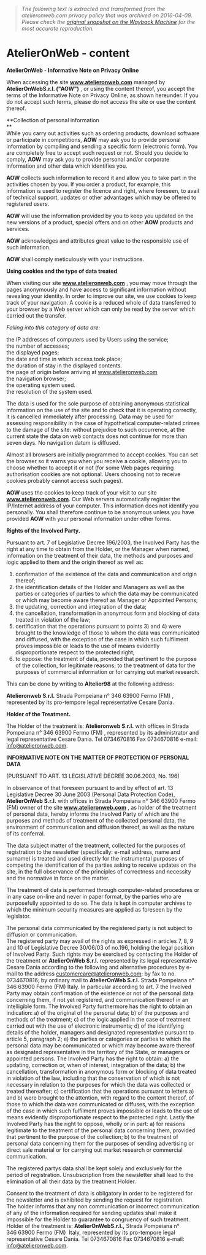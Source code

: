 > *The following text is extracted and transformed from the atelieronweb.com privacy policy that was archived on 2016-04-09. Please check the [original snapshot on the Wayback Machine](https://web.archive.org/web/20160409175037id_/http%3A//www.atelieronweb.com/eng/privacy/content) for the most accurate reproduction.*

# AtelierOnWeb - content

**AtelierOnWeb - Informative Note on Privacy Online**

When accessing the site **www.atelieronweb.com** managed by **AtelierOnWebS.r.l. ("AOW")** , or using the content thereof, you accept the terms of the Informative Note on Privacy Online, as shown hereunder. If you do not accept such terms, please do not access the site or use the content thereof.

**Collection of personal information  
**  
While you carry out activities such as ordering products, download software or participate in competitions, **AOW** may ask you to provide personal information by compiling and sending a specific form (electronic form). You are completely free to accept such request or not. Should you decide to comply, **AOW** may ask you to provide personal and/or corporate information and other data which identifies you.

**AOW** collects such information to record it and allow you to take part in the activities chosen by you. If you order a product, for example, this information is used to register the licence and right, where foreseen, to avail of technical support, updates or other advantages which may be offered to registered users.

**AOW** will use the information provided by you to keep you updated on the new versions of a product, special offers and on other **AOW** products and services.

**AOW** acknowledges and attributes great value to the responsible use of such information.

**AOW** shall comply meticulously with your instructions.

**Using cookies and the type of data treated**

When visiting our site **www.atelieronweb.com** , you may move through the pages anonymously and have access to significant information without revealing your identity. In order to improve our site, we use cookies to keep track of your navigation. A cookie is a reduced whole of data transferred to your browser by a Web server which can only be read by the server which carried out the transfer.

_Falling into this category of data are:_

the IP addresses of computers used by Users using the service;  
the number of accesses;  
the displayed pages;  
the date and time in which access took place;  
the duration of stay in the displayed contents.  
the page of origin before arriving at www.atelieronweb.com  
the navigation browser;  
the operating system used.  
the resolution of the system used.

The data is used for the sole purpose of obtaining anonymous statistical information on the use of the site and to check that it is operating correctly, it is cancelled immediately after processing. Data may be used for assessing responsibility in the case of hypothetical computer-related crimes to the damage of the site: without prejudice to such occurrence, at the current state the data on web contacts does not continue for more than seven days. No navigation datum is diffused.

Almost all browsers are initially programmed to accept cookies. You can set the browser so it warns you when you receive a cookie, allowing you to choose whether to accept it or not (for some Web pages requiring authorisation cookies are not optional. Users choosing not to receive cookies probably cannot access such pages).

**AOW** uses the cookies to keep track of your visit to our site **www.atelieronweb.com**. Our Web servers automatically register the IP/Internet address of your computer. This information does not identify you personally. You shall therefore continue to be anonymous unless you have provided **AOW** with your personal information under other forms.

**Rights of the Involved Party.**

Pursuant to art. 7 of Legislative Decree 196/2003, the Involved Party has the right at any time to obtain from the Holder, or the Manager when named, information on the treatment of their data, the methods and purposes and logic applied to them and the origin thereof as well as:

1) confirmation of the existence of the data and communication and origin thereof;  
2) the identification details of the Holder and Managers as well as the parties or categories of parties to which the data may be communicated or which may become aware thereof as Manager or Appointed Persons;  
3) the updating, correction and integration of the data;  
4) the cancellation, transformation in anonymous form and blocking of data treated in violation of the law;  
5) certification that the operations pursuant to points 3) and 4) were brought to the knowledge of those to whom the data was communicated and diffused, with the exception of the case in which such fulfilment proves impossible or leads to the use of means evidently disproportionate respect to the protected right;  
6) to oppose: the treatment of data, provided that pertinent to the purpose of the collection, for legitimate reasons; to the treatment of data for the purposes of commercial information or for carrying out market research.

This can be done by writing to **Altelier98** at the following address:

**Atelieronweb S.r.l.** Strada Pompeiana n° 346 63900 Fermo (FM) , represented by its pro-tempore legal representative Cesare Dania.

**Holder of the Treatment.**

The Holder of the treatment is: **Atelieronweb S.r.l.** with offices in Strada Pompeiana n° 346 63900 Fermo (FM) , represented by its administrator and legal representative Cesare Dania. Tel 0734670816 Fax 0734670816 e-mail: info@atelieronweb.com.

  
**INFORMATIVE NOTE ON THE MATTER OF PROTECTION OF PERSONAL DATA**

[PURSUANT TO ART. 13 LEGISLATIVE DECREE 30.06.2003, No. 196]

In observance of that foreseen pursuant to and by effect of art. 13 Legislative Decree 30 June 2003 (Personal Data Protection Code), **AtelierOnWeb S.r.l.** with offices in Strada Pompeiana n° 346 63900 Fermo (FM) owner of the site **www.atelieronweb.com** , as holder of the treatment of personal data, hereby informs the Involved Party of which are the purposes and methods of treatment of the collected personal data, the environment of communication and diffusion thereof, as well as the nature of its conferral.

The data subject matter of the treatment, collected for the purposes of registration to the newsletter (specifically: e-mail address, name and surname) is treated and used directly for the instrumental purposes of competing the identification of the parties asking to receive updates on the site, in the full observance of the principles of correctness and necessity and the normative in force on the matter.

The treatment of data is performed through computer-related procedures or in any case on-line and never in paper format, by the parties who are purposefully appointed to do so. The data is kept in computer archives to which the minimum security measures are applied as foreseen by the legislator.

The personal data communicated by the registered party is not subject to diffusion or communication.  
The registered party may avail of the rights as expressed in articles 7, 8, 9 and 10 of Legislative Decree 30/06/03 of no.196, holding the legal position of Involved Party. Such rights may be exercised by contacting the Holder of the treatment or **AtelierOnWeb S.r.l.** represented by its legal representative Cesare Dania according to the following and alternative procedures by e-mail to the address customercare@atelieronweb.com; by fax to no. 0734670816; by ordinary mail to **AtelierOnWeb S.r.l.** Strada Pompeiana n° 346 63900 Fermo (FM) Italy. In particular according to art. 7 the Involved Party may obtain confirmation of the existence or not of the personal data concerning them, if not yet registered, and communication thereof in an intelligible form. The Involved Party furthermore has the right to obtain an indication: a) of the original of the personal data; b) of the purposes and methods of the treatment; c) of the logic applied in the case of treatment carried out with the use of electronic instruments; d) of the identifying details of the holder, managers and designated representative pursuant to article 5, paragraph 2; e) the parties or categories or parties to which the personal data may be communicated or which may become aware thereof as designated representative in the territory of the State, or managers or appointed persons. The Involved Party has the right to obtain: a) the updating, correction or, when of interest, integration of the data; b) the cancellation, transformation in anonymous form or blocking of data treated in violation of the law, including that the conservation of which is not necessary in relation to the purposes for which the data was collected or treated thereafter; c) certification that the operations pursuant to letters a) and b) were brought to the attention, with regard to the content thereof, of those to which the data was communicated or diffuses, with the exception of the case in which such fulfilment proves impossible or leads to the use of means evidently disproportionate respect to the protected right. Lastly the Involved Party has the right to oppose, wholly or in part: a) for reasons legitimate to the treatment of the personal data concerning them, provided that pertinent to the purpose of the collection; b) to the treatment of personal data concerning them for the purposes of sending advertising or direct sale material or for carrying out market research or commercial communication.

The registered partys data shall be kept solely and exclusively for the period of registration. Unsubscription from the newsletter shall lead to the elimination of all their data by the treatment Holder.

Consent to the treatment of data is obligatory in order to be registered for the newsletter and is exhibited by sending the request for registration.  
The holder informs that any non communication or incorrect communication of any of the information required for sending updates shall make it impossible for the Holder to guarantee to congruency of such treatment.  
Holder of the treatment is: **AtelierOnWebS.r.l.,** Strada Pompeiana n° 346 63900 Fermo (FM)  Italy, represented by its pro-tempore legal representative Cesare Dania. Tel 0734670816 Fax 0734670816 e-mail: info@atelieronweb.com.
